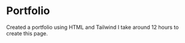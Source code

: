 # Portfolio
Created a portfolio using HTML and Tailwind
I take around 12 hours to create this page.

